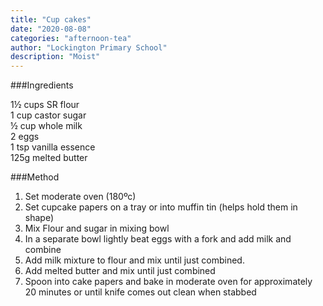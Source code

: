 ```yaml
---
title: "Cup cakes"
date: "2020-08-08"
categories: "afternoon-tea"
author: "Lockington Primary School"
description: "Moist"
---
```

###Ingredients

1½ cups SR flour  
1 cup castor sugar  
½ cup whole milk  
2 eggs  
1 tsp vanilla essence  
125g melted butter  

###Method
1. Set moderate oven (180ºc)
2. Set cupcake papers on a tray or into muffin tin (helps hold them in shape)
3. Mix Flour and sugar in mixing bowl
4. In a separate bowl lightly beat eggs with a fork and add milk and combine
5. Add milk mixture to flour and mix until just combined.
6. Add melted butter and mix until just combined
7. Spoon into cake papers and bake in moderate oven for approximately 20 minutes or until knife comes out clean when stabbed
